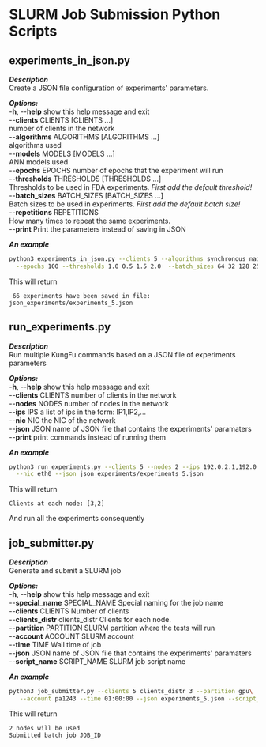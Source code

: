 # SLURM Job Submission Python Scripts

## experiments_in_json.py

***Description***\
Create a JSON file configuration of experiments' parameters.

***Options:***\
  -**h**, --**help**            show this help message and exit\
  --**clients** CLIENTS [CLIENTS ...]\
                        number of clients in the network\
  --**algorithms** ALGORITHMS [ALGORITHMS ...]\
                        algorithms used\
  --**models** MODELS [MODELS ...]\
                        ANN models used\
  --**epochs** EPOCHS       number of epochs that the experiment will run\
  --**thresholds** THRESHOLDS [THRESHOLDS ...]\
                        Thresholds to be used in FDA experiments. *First add the default threshold!*\
  --**batch_sizes** BATCH_SIZES [BATCH_SIZES ...]\
                        Batch sizes to be used in experiments. *First add the default batch size!*\
  --**repetitions** REPETITIONS\
                        How many times to repeat the same experiments.\
  --**print**           Print the parameters instead of saving in JSON 


***An example***
```bash
python3 experiments_in_json.py --clients 5 --algorithms synchronous naive --models lenet5 adv_cnn \
  --epochs 100 --thresholds 1.0 0.5 1.5 2.0  --batch_sizes 64 32 128 256 --repetitions 3
```
This will return 
```
 66 experiments have been saved in file: json_experiments/experiments_5.json
```

## run_experiments.py

***Description***\
Run multiple KungFu commands based on a JSON file of experiments parameters 

***Options:***\
  -**h**, --**help**         show this help message and exit\
  --**clients** CLIENTS  number of clients in the network\
  --**nodes** NODES      number of nodes in the network\
  --**ips** IPS          a list of ips in the form: IP1,IP2,...\
  --**nic** NIC          the NIC of the network\
  --**json** JSON        name of JSON file that contains the experiments' paramaters\
  --**print**            print commands instead of running them

***An example***
```bash
python3 run_experiments.py --clients 5 --nodes 2 --ips 192.0.2.1,192.0.2.2,192.0.2.3,192.0.2.4,192.0.2.5\
  --nic eth0 --json json_experiments/experiments_5.json
```
This will return 
```
Clients at each node: [3,2]
```
And run all the experiments consequently

## job_submitter.py

***Description***\
Generate and submit a SLURM job

***Options:***\
  -**h**, --**help**            show this help message and exit\
  --**special_name** SPECIAL_NAME
                        Special naming for the job name\
  --**clients** CLIENTS     Number of clients\
  --**clients_distr** clients_distr
                        Clients for each node.\
  --**partition** PARTITION
                        SLURM partition where the tests will run\
  --**account** ACCOUNT     SLURM account\
  --**time** TIME           Wall time of job\
  --**json** JSON           name of JSON file that contains the experiments' paramaters\
  --**script_name** SCRIPT_NAME
                        SLURM job script name

***An example***
```bash
python3 job_submitter.py --clients 5 clients_distr 3 --partition gpu\
   --account pa1243 --time 01:00:00 --json experiments_5.json --script_name slurm_job.sh
```
This will return
```
2 nodes will be used
Submitted batch job JOB_ID
```
